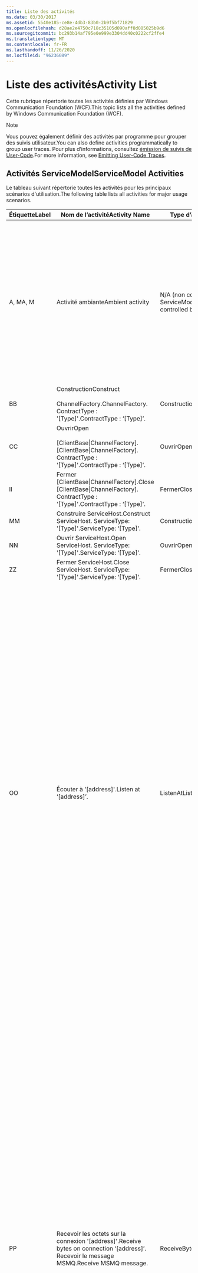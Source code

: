 ```yaml
---
title: Liste des activités
ms.date: 03/30/2017
ms.assetid: 5540e185-ce8e-4db3-83b0-2b9f5bf71829
ms.openlocfilehash: d28ae2e4750c718c35105d090aff8d085025b9d6
ms.sourcegitcommit: bc293b14af795e0e999e3304dd40c0222cf2ffe4
ms.translationtype: MT
ms.contentlocale: fr-FR
ms.lasthandoff: 11/26/2020
ms.locfileid: "96236089"
---
```

# <a name="activity-list"></a><span data-ttu-id="341ca-102">Liste des activités</span><span class="sxs-lookup"><span data-stu-id="341ca-102">Activity List</span></span>

<span data-ttu-id="341ca-103">Cette rubrique répertorie toutes les activités définies par Windows Communication Foundation (WCF).</span><span class="sxs-lookup"><span data-stu-id="341ca-103">This topic lists all the activities defined by Windows Communication Foundation (WCF).</span></span>  
  
> [!NOTE]
> <span data-ttu-id="341ca-104">Vous pouvez également définir des activités par programme pour grouper des suivis utilisateur.</span><span class="sxs-lookup"><span data-stu-id="341ca-104">You can also define activities programmatically to group user traces.</span></span> <span data-ttu-id="341ca-105">Pour plus d’informations, consultez [émission de suivis de User-Code](emitting-user-code-traces.md).</span><span class="sxs-lookup"><span data-stu-id="341ca-105">For more information, see [Emitting User-Code Traces](emitting-user-code-traces.md).</span></span>  
  
## <a name="servicemodel-activities"></a><span data-ttu-id="341ca-106">Activités ServiceModel</span><span class="sxs-lookup"><span data-stu-id="341ca-106">ServiceModel Activities</span></span>  

 <span data-ttu-id="341ca-107">Le tableau suivant répertorie toutes les activités pour les principaux scénarios d'utilisation.</span><span class="sxs-lookup"><span data-stu-id="341ca-107">The following table lists all activities for major usage scenarios.</span></span>  
  
|<span data-ttu-id="341ca-108">Étiquette</span><span class="sxs-lookup"><span data-stu-id="341ca-108">Label</span></span>|<span data-ttu-id="341ca-109">Nom de l’activité</span><span class="sxs-lookup"><span data-stu-id="341ca-109">Activity Name</span></span>|<span data-ttu-id="341ca-110">Type d’activité</span><span class="sxs-lookup"><span data-stu-id="341ca-110">Activity Type</span></span>|<span data-ttu-id="341ca-111">Description</span><span class="sxs-lookup"><span data-stu-id="341ca-111">Description</span></span>|  
|-----------|-------------------|-------------------|-----------------|  
|<span data-ttu-id="341ca-112">A, M</span><span class="sxs-lookup"><span data-stu-id="341ca-112">A, M</span></span>|<span data-ttu-id="341ca-113">Activité ambiante</span><span class="sxs-lookup"><span data-stu-id="341ca-113">Ambient activity</span></span>|<span data-ttu-id="341ca-114">N/A (non contrôlé par ServiceModel)</span><span class="sxs-lookup"><span data-stu-id="341ca-114">N/A (this is not controlled by ServiceModel)</span></span>|<span data-ttu-id="341ca-115">Activité dont l'ID est défini dans TLS avant les appels au code ServiceModel (côté client ou côté serveur).</span><span class="sxs-lookup"><span data-stu-id="341ca-115">The activity whose ID is set in TLS before any calls to ServiceModel code (client side or server side).</span></span><br /><br /> <span data-ttu-id="341ca-116">Exemple : une activité où Open est appelé sur le client WCF ou serviceHost. Open est appelé.</span><span class="sxs-lookup"><span data-stu-id="341ca-116">Example: An activity where  open is called on the WCF client or serviceHost.open is called.</span></span>|  
|<span data-ttu-id="341ca-117">B</span><span class="sxs-lookup"><span data-stu-id="341ca-117">B</span></span>|<span data-ttu-id="341ca-118">Construction</span><span class="sxs-lookup"><span data-stu-id="341ca-118">Construct</span></span><br /><br /> <span data-ttu-id="341ca-119">ChannelFactory.</span><span class="sxs-lookup"><span data-stu-id="341ca-119">ChannelFactory.</span></span> <span data-ttu-id="341ca-120">ContractType : '[Type]'.</span><span class="sxs-lookup"><span data-stu-id="341ca-120">ContractType : ‘[Type]’.</span></span>|<span data-ttu-id="341ca-121">Construction</span><span class="sxs-lookup"><span data-stu-id="341ca-121">Construct</span></span>||  
|<span data-ttu-id="341ca-122">C</span><span class="sxs-lookup"><span data-stu-id="341ca-122">C</span></span>|<span data-ttu-id="341ca-123">Ouvrir</span><span class="sxs-lookup"><span data-stu-id="341ca-123">Open</span></span><br /><br /> <span data-ttu-id="341ca-124">[ClientBase&#124;ChannelFactory].</span><span class="sxs-lookup"><span data-stu-id="341ca-124">[ClientBase&#124;ChannelFactory].</span></span> <span data-ttu-id="341ca-125">ContractType : '[Type]'.</span><span class="sxs-lookup"><span data-stu-id="341ca-125">ContractType : ‘[Type]’.</span></span>|<span data-ttu-id="341ca-126">Ouvrir</span><span class="sxs-lookup"><span data-stu-id="341ca-126">Open</span></span>||  
|<span data-ttu-id="341ca-127">I</span><span class="sxs-lookup"><span data-stu-id="341ca-127">I</span></span>|<span data-ttu-id="341ca-128">Fermer [ClientBase&#124;ChannelFactory].</span><span class="sxs-lookup"><span data-stu-id="341ca-128">Close [ClientBase&#124;ChannelFactory].</span></span> <span data-ttu-id="341ca-129">ContractType : '[Type]'.</span><span class="sxs-lookup"><span data-stu-id="341ca-129">ContractType : ‘[Type]’.</span></span>|<span data-ttu-id="341ca-130">Fermer</span><span class="sxs-lookup"><span data-stu-id="341ca-130">Close</span></span>||  
|<span data-ttu-id="341ca-131">M</span><span class="sxs-lookup"><span data-stu-id="341ca-131">M</span></span>|<span data-ttu-id="341ca-132">Construire ServiceHost.</span><span class="sxs-lookup"><span data-stu-id="341ca-132">Construct ServiceHost.</span></span> <span data-ttu-id="341ca-133">ServiceType: '[Type]'.</span><span class="sxs-lookup"><span data-stu-id="341ca-133">ServiceType: ‘[Type]’.</span></span>|<span data-ttu-id="341ca-134">Construction</span><span class="sxs-lookup"><span data-stu-id="341ca-134">Construct</span></span>||  
|<span data-ttu-id="341ca-135">N</span><span class="sxs-lookup"><span data-stu-id="341ca-135">N</span></span>|<span data-ttu-id="341ca-136">Ouvrir ServiceHost.</span><span class="sxs-lookup"><span data-stu-id="341ca-136">Open ServiceHost.</span></span> <span data-ttu-id="341ca-137">ServiceType: '[Type]'.</span><span class="sxs-lookup"><span data-stu-id="341ca-137">ServiceType: ‘[Type]’.</span></span>|<span data-ttu-id="341ca-138">Ouvrir</span><span class="sxs-lookup"><span data-stu-id="341ca-138">Open</span></span>||  
|<span data-ttu-id="341ca-139">Z</span><span class="sxs-lookup"><span data-stu-id="341ca-139">Z</span></span>|<span data-ttu-id="341ca-140">Fermer ServiceHost.</span><span class="sxs-lookup"><span data-stu-id="341ca-140">Close ServiceHost.</span></span> <span data-ttu-id="341ca-141">ServiceType: '[Type]'.</span><span class="sxs-lookup"><span data-stu-id="341ca-141">ServiceType: ‘[Type]’.</span></span>|<span data-ttu-id="341ca-142">Fermer</span><span class="sxs-lookup"><span data-stu-id="341ca-142">Close</span></span>||  
|<span data-ttu-id="341ca-143">O</span><span class="sxs-lookup"><span data-stu-id="341ca-143">O</span></span>|<span data-ttu-id="341ca-144">Écouter à '[address]'.</span><span class="sxs-lookup"><span data-stu-id="341ca-144">Listen at ‘[address]’.</span></span>|<span data-ttu-id="341ca-145">ListenAt</span><span class="sxs-lookup"><span data-stu-id="341ca-145">ListenAt</span></span>|<span data-ttu-id="341ca-146">Cette activité et la suivante sont spécifiques au transport.</span><span class="sxs-lookup"><span data-stu-id="341ca-146">This and the next activity are transport-specific.</span></span> <span data-ttu-id="341ca-147">L'activité ListenAt représente le contenu qui mappe à l'adresse à laquelle l'écouteur de canal écoute.</span><span class="sxs-lookup"><span data-stu-id="341ca-147">The ListenAt activity represents the content that maps to the address where the channel listener listens at.</span></span> <span data-ttu-id="341ca-148">Dans le cas de MSMQ, c'est la file d'attente elle-même qui depuis la file d'attente mappe à une adresse.</span><span class="sxs-lookup"><span data-stu-id="341ca-148">In the case of MSMQ, it is the queue itself since the queue maps to one address.</span></span> <span data-ttu-id="341ca-149">Cette activité écoute les connexions entrantes dans le cas des transports orientés connexion, et les messages MSMQ dans le cas de MSMQ.</span><span class="sxs-lookup"><span data-stu-id="341ca-149">This activity listens for incoming connections in the case of connection-oriented transports, for MSMQ messages in the case of MSMQ.</span></span> <span data-ttu-id="341ca-150">Cette activité est créée pendant ServiceHost.Open (), et contient les suivis relatifs à la création et à la suppression de l'écouteur, ainsi qu'au transfert vers toutes les activités ReceiveBytes.</span><span class="sxs-lookup"><span data-stu-id="341ca-150">This activity is created during ServiceHost.Open(), and contains the traces related to creating and disposing the listener, as well as transferring out to all ReceiveBytes activities.</span></span>|  
|<span data-ttu-id="341ca-151">P</span><span class="sxs-lookup"><span data-stu-id="341ca-151">P</span></span>|<span data-ttu-id="341ca-152">Recevoir les octets sur la connexion '[address]'.</span><span class="sxs-lookup"><span data-stu-id="341ca-152">Receive bytes on connection ‘[address]’.</span></span> <span data-ttu-id="341ca-153">Recevoir le message MSMQ.</span><span class="sxs-lookup"><span data-stu-id="341ca-153">Receive MSMQ message.</span></span>|<span data-ttu-id="341ca-154">ReceiveBytes</span><span class="sxs-lookup"><span data-stu-id="341ca-154">ReceiveBytes</span></span>|<span data-ttu-id="341ca-155">Dans cette activité, les données qui finissent par obtenir un message WCF sont traitées.</span><span class="sxs-lookup"><span data-stu-id="341ca-155">In this activity, data that will eventually get a WCF message is processed.</span></span> <span data-ttu-id="341ca-156">Des octets entrants sont attendus dans le cas du transport orienté connexion ou http.</span><span class="sxs-lookup"><span data-stu-id="341ca-156">Incoming bytes are waited in the case of connection-oriented transport or http.</span></span> <span data-ttu-id="341ca-157">Pour le TCP/canal nommé, la durée de vie de cette activité correspond à celle de la connexion, car elle est créée à la création de la connexion.</span><span class="sxs-lookup"><span data-stu-id="341ca-157">For TCP/named-pipe, the lifetime of this activity is the lifetime of the connection, as it is created when the connection is created.</span></span> <span data-ttu-id="341ca-158">Pour http, elle correspond à la durée de vie d'une demande de message et est créée à l'envoi du message.</span><span class="sxs-lookup"><span data-stu-id="341ca-158">For http, it is of the lifetime of a message request and is created when the message is sent.</span></span> <span data-ttu-id="341ca-159">Cette activité contient les suivis relatifs à la création et à la suppression de la connexion le cas échéant, ainsi qu'aux transferts vers toutes les activités de traitement (objet) des messages.</span><span class="sxs-lookup"><span data-stu-id="341ca-159">This activity contains the traces related to creating and disposing the connection if applicable, as well as transfers out to all message (object) processing activities.</span></span><br /><br /> <span data-ttu-id="341ca-160">Dans le cas de MSMQ, il s'agit de l'activité dans laquelle le message MSMQ est récupéré.</span><span class="sxs-lookup"><span data-stu-id="341ca-160">In the case of MSMQ, it is the activity where the MSMQ message is retrieved.</span></span>|  
|<span data-ttu-id="341ca-161">Q</span><span class="sxs-lookup"><span data-stu-id="341ca-161">Q</span></span>|<span data-ttu-id="341ca-162">Traiter le message [number].</span><span class="sxs-lookup"><span data-stu-id="341ca-162">Process message [number].</span></span> <span data-ttu-id="341ca-163">(Notez que [number] est une valeur qui augmente de manière monotone et commence à 1.)</span><span class="sxs-lookup"><span data-stu-id="341ca-163">(Note, [number] is a monotonically increasing value which starts at 1.)</span></span>|<span data-ttu-id="341ca-164">ProcessMessage</span><span class="sxs-lookup"><span data-stu-id="341ca-164">ProcessMessage</span></span>|<span data-ttu-id="341ca-165">Cette activité traite un message entrant.</span><span class="sxs-lookup"><span data-stu-id="341ca-165">Process an incoming message.</span></span> <span data-ttu-id="341ca-166">Cette activité démarre lorsque toutes les données (octets, message MSMQ) sont reçues pour former un objet message WCF.</span><span class="sxs-lookup"><span data-stu-id="341ca-166">This activity starts when all the data (bytes, MSMQ message) are received to form a WCF message object.</span></span> <span data-ttu-id="341ca-167">Les suivis dans cette activité gèrent le traitement d'en-tête.</span><span class="sxs-lookup"><span data-stu-id="341ca-167">Traces within this activity deal with header processing.</span></span><br /><br /> <span data-ttu-id="341ca-168">Une fois qu'un message pouvant être distribué est formé, l'activité de ServiceHost ProcessAction est basculée après avoir recherché l'ID d'activité correspondant.</span><span class="sxs-lookup"><span data-stu-id="341ca-168">Once a message that can be dispatched is formed, the ServiceHost ProcessAction activity is switched to after looking up the corresponding Activity ID.</span></span>|  
|<span data-ttu-id="341ca-169">D, S</span><span class="sxs-lookup"><span data-stu-id="341ca-169">D, S</span></span>|<span data-ttu-id="341ca-170">Traiter l'action '[action]'.</span><span class="sxs-lookup"><span data-stu-id="341ca-170">Process action ‘[action]’.</span></span>|<span data-ttu-id="341ca-171">ProcessAction</span><span class="sxs-lookup"><span data-stu-id="341ca-171">ProcessAction</span></span>|<span data-ttu-id="341ca-172">Cette activité traite le message via la pile Transport/Security/RM permettant de distribuer le message au code utilisateur lors de la réception, et dans l'ordre inverse lors de l'envoi.</span><span class="sxs-lookup"><span data-stu-id="341ca-172">Process the message through the Transport/Security/RM stack for dispatching the message to user code on receive, and in the reverse order on send.</span></span><br /><br /> <span data-ttu-id="341ca-173">Sur le serveur, cette activité utilise l’ID d’activité propagée s’il est envoyé dans l’en-tête de message via la « propagation d’activité ». dans le cas contraire, un nouveau GUID est créé.</span><span class="sxs-lookup"><span data-stu-id="341ca-173">On the server, this activity uses the propagated Activity ID if it is sent in the message header via "Activity Propagation"; otherwise, a new GUID is created.</span></span><br /><br /> <span data-ttu-id="341ca-174">Le message de réponse pour les contrats demande/réponse est également traité dans cette activité.</span><span class="sxs-lookup"><span data-stu-id="341ca-174">The response message for request/reply contracts is also processed in that activity.</span></span>|  
|<span data-ttu-id="341ca-175">T</span><span class="sxs-lookup"><span data-stu-id="341ca-175">T</span></span>|<span data-ttu-id="341ca-176">Exécuter '[IContract.Operation]'.</span><span class="sxs-lookup"><span data-stu-id="341ca-176">Execute ‘[IContract.Operation]’.</span></span>|<span data-ttu-id="341ca-177">ExecuteUserCode</span><span class="sxs-lookup"><span data-stu-id="341ca-177">ExecuteUserCode</span></span>|<span data-ttu-id="341ca-178">Cette activité exécute le code utilisateur après distribution sur le côté service.</span><span class="sxs-lookup"><span data-stu-id="341ca-178">Execute user code after dispatch on the service side.</span></span> <span data-ttu-id="341ca-179">Elle fournit une limite permettant de définir le code ServiceHost à partir du code fourni par l'utilisateur.</span><span class="sxs-lookup"><span data-stu-id="341ca-179">This activity provides a boundary to delineate ServiceHost code from user-provided code.</span></span>|  
  
## <a name="security-activities"></a><span data-ttu-id="341ca-180">Activités de sécurité</span><span class="sxs-lookup"><span data-stu-id="341ca-180">Security Activities</span></span>  

 <span data-ttu-id="341ca-181">Le tableau suivant répertorie l'ensemble des activités relatives à la sécurité.</span><span class="sxs-lookup"><span data-stu-id="341ca-181">The following table lists all activities related to Security.</span></span>  
  
|<span data-ttu-id="341ca-182">Nom de l’activité</span><span class="sxs-lookup"><span data-stu-id="341ca-182">Activity Name</span></span>|<span data-ttu-id="341ca-183">Type d’activité</span><span class="sxs-lookup"><span data-stu-id="341ca-183">Activity Type</span></span>|<span data-ttu-id="341ca-184">Description</span><span class="sxs-lookup"><span data-stu-id="341ca-184">Description</span></span>|  
|-------------------|-------------------|-----------------|  
|<span data-ttu-id="341ca-185">Installer la session sécurisée</span><span class="sxs-lookup"><span data-stu-id="341ca-185">Setup secure session</span></span>|<span data-ttu-id="341ca-186">SetupSecurity</span><span class="sxs-lookup"><span data-stu-id="341ca-186">SetupSecurity</span></span>|<span data-ttu-id="341ca-187">Existe uniquement sur le côté client.</span><span class="sxs-lookup"><span data-stu-id="341ca-187">Exists on the client side only.</span></span> <span data-ttu-id="341ca-188">Contient tous les échanges RST\*/SCT pour l'authentification et la définition du contexte de sécurité.</span><span class="sxs-lookup"><span data-stu-id="341ca-188">Contains all RST\*/SCT exchanges for authentication and setting the security context.</span></span> <span data-ttu-id="341ca-189">Si `propagateActivity` = `true` la méthode est, cette activité est fusionnée avec les activités de processus d’action RST/SCT correspondantes du service correspondantes \* .</span><span class="sxs-lookup"><span data-stu-id="341ca-189">If `propagateActivity`=`true`, this activity is merged with the service’s corresponding Process Action RST\*/SCT activities.</span></span>|  
|<span data-ttu-id="341ca-190">Fermer la session sécurisée</span><span class="sxs-lookup"><span data-stu-id="341ca-190">Close secure session</span></span>|<span data-ttu-id="341ca-191">SetupSecurity</span><span class="sxs-lookup"><span data-stu-id="341ca-191">SetupSecurity</span></span>|<span data-ttu-id="341ca-192">Existe sur le côté client.</span><span class="sxs-lookup"><span data-stu-id="341ca-192">Exists on the client side.</span></span> <span data-ttu-id="341ca-193">Contient l'échange de messages Cancel permettant de fermer la session sécurisée.</span><span class="sxs-lookup"><span data-stu-id="341ca-193">Contains the Cancel message exchange for closing the secure session.</span></span> <span data-ttu-id="341ca-194">Si `propagateActivity` = `true` , cette activité est fusionnée avec l’action de traitement « annuler » à partir du service.</span><span class="sxs-lookup"><span data-stu-id="341ca-194">If `propagateActivity`=`true`, this activity is merged with the Process Action "Cancel" from the service.</span></span>|  
  
 <span data-ttu-id="341ca-195">Le tableau suivant répertorie l'ensemble des activités relatives à COM+.</span><span class="sxs-lookup"><span data-stu-id="341ca-195">The following table lists all activities related to COM+.</span></span>  
  
|<span data-ttu-id="341ca-196">Nom de l’activité</span><span class="sxs-lookup"><span data-stu-id="341ca-196">Activity Name</span></span>|<span data-ttu-id="341ca-197">Type d’activité</span><span class="sxs-lookup"><span data-stu-id="341ca-197">Activity Type</span></span>|<span data-ttu-id="341ca-198">Description</span><span class="sxs-lookup"><span data-stu-id="341ca-198">Description</span></span>|  
|-------------------|-------------------|-----------------|  
|<span data-ttu-id="341ca-199">Créer une instance COM+</span><span class="sxs-lookup"><span data-stu-id="341ca-199">Create COM+ instance</span></span>|<span data-ttu-id="341ca-200">TransferToCOMPlus</span><span class="sxs-lookup"><span data-stu-id="341ca-200">TransferToCOMPlus</span></span>|<span data-ttu-id="341ca-201">1 instance d’activité pour chaque appel COM+ à partir du code WCF</span><span class="sxs-lookup"><span data-stu-id="341ca-201">1 activity instance for each COM+ call from WCF code</span></span>|  
|<span data-ttu-id="341ca-202">Exécuter COM+ \<operation></span><span class="sxs-lookup"><span data-stu-id="341ca-202">Execute COM+ \<operation></span></span>|<span data-ttu-id="341ca-203">TransferToCOMPlus</span><span class="sxs-lookup"><span data-stu-id="341ca-203">TransferToCOMPlus</span></span>|<span data-ttu-id="341ca-204">1 instance d’activité pour chaque appel COM+ à partir du code WCF</span><span class="sxs-lookup"><span data-stu-id="341ca-204">1 activity instance for each COM+ call from WCF code</span></span>|  
  
## <a name="wmi-activities"></a><span data-ttu-id="341ca-205">Activités WMI</span><span class="sxs-lookup"><span data-stu-id="341ca-205">WMI Activities</span></span>  

 <span data-ttu-id="341ca-206">Le tableau suivant répertorie l'ensemble des activités relatives WMI.</span><span class="sxs-lookup"><span data-stu-id="341ca-206">The following table lists all activities related to WMI.</span></span>  
  
|<span data-ttu-id="341ca-207">Nom de l’activité</span><span class="sxs-lookup"><span data-stu-id="341ca-207">Activity Name</span></span>|<span data-ttu-id="341ca-208">Type d’activité</span><span class="sxs-lookup"><span data-stu-id="341ca-208">Activity Type</span></span>|<span data-ttu-id="341ca-209">Description</span><span class="sxs-lookup"><span data-stu-id="341ca-209">Description</span></span>|  
|-------------------|-------------------|-----------------|  
|<span data-ttu-id="341ca-210">Récupération WMI</span><span class="sxs-lookup"><span data-stu-id="341ca-210">WMI get</span></span>|<span data-ttu-id="341ca-211">WMIGetObject</span><span class="sxs-lookup"><span data-stu-id="341ca-211">WMIGetObject</span></span>|<span data-ttu-id="341ca-212">L'utilisateur récupère des données de WMI.</span><span class="sxs-lookup"><span data-stu-id="341ca-212">User is retrieving data from WMI.</span></span>|  
|<span data-ttu-id="341ca-213">Mise à jour WMI</span><span class="sxs-lookup"><span data-stu-id="341ca-213">WMI put</span></span>|<span data-ttu-id="341ca-214">WmiPutInstance</span><span class="sxs-lookup"><span data-stu-id="341ca-214">WmiPutInstance</span></span>|<span data-ttu-id="341ca-215">L'utilisateur met à jour des données avec WMI.</span><span class="sxs-lookup"><span data-stu-id="341ca-215">User is updating data with WMI.</span></span>|
